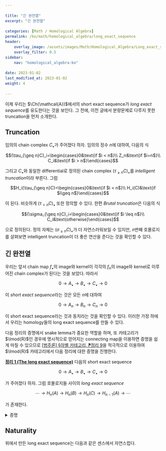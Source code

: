 ```yaml
---

title: "긴 완전열"
excerpt: "긴 완전열"

categories: [Math / Homological Algebra]
permalink: /ko/math/homological_algebra/long_exact_sequence
header:
    overlay_image: /assets/images/Math/Homological_Algebra/Long_exact_sequence.png
    overlay_filter: 0.5
sidebar: 
    nav: "homological_algebra-ko"

date: 2023-01-02
last_modified_at: 2023-01-02
weight: 4

---
```


이제 우리는 $\Ch(\mathcal{A})$에서의 short exact sequence가 *long exact sequence*를 유도한다는 것을 보인다. 그 전에, 이전 글에서 분량문제로 다루지 못한 truncation을 먼저 소개한다.

## Truncation

임의의 chain complex $C_\bullet$가 주어졌다 하자. 임의의 정수 $n$에 대하여, 다음의 식

$$(\tau_{\geq n}C)_i=\begin{cases}0&\text{if $i < n$}\\ Z_n&\text{if $i=n$}\\ C_i&\text{if $i >  n$}\end{cases}$$

그리고 $C_\bullet$와 동일한 differential로 정의된 chain complex $(\tau_{\geq n}C)_\bullet$를 *intelligent truncation*이라 부른다. 그럼 

$$H_i(\tau_{\geq n}C)=\begin{cases}0&\text{if $i < n$}\\ H_i(C)&\text{if $i\geq n$}\end{cases}$$

이 된다. 비슷하게 $(\tau_{< n}C)_\bullet$ 또한 정의할 수 있다. 한편 *Brutal truncation*은 다음의 식

$$(\sigma_{\geq n}C)_i=\begin{cases}0&\text{if $i \leq n$}\\ C_i&\text{otherwise}\end{cases}$$

으로 정의된다. 정의 자체는 $(\sigma_{\geq n}C)_\bullet$가 더 자연스러워보일 수 있지만, $n$번째 호몰로지를 살펴보면 intelligent truncation이 더 좋은 연산을 준다는 것을 확인할 수 있다.

## 긴 완전열

우리는 앞서 chain map $f_\bullet$의 image와 kernel이 각각의 $f_n$의 image와 kernel로 이루어진 chain complex가 된다는 것을 보았다. 따라서 

$$0\rightarrow A_\bullet\rightarrow B_\bullet\rightarrow C_\bullet\rightarrow 0$$

이 *short exact sequence*라는 것은 모든 $n$에 대하여

$$0\rightarrow A_n\rightarrow B_n\rightarrow C_n\rightarrow 0$$

이 short exact sequence라는 것과 동치라는 것을 확인할 수 있다. 이러한 가정 하에서 우리는 homology들의 long exact sequence를 만들 수 있다. 

다음 정리의 증명에서 snake lemma가 중요한 역할을 하며, 또 카테고리가 $\lmod{R}$인 경우에 명시적으로 얻어지는 connecting map을 이용하면 증명을 쉽게 마칠 수 있으므로 [\[범주론\] §아벨 카테고리, ⁋정리 9](/ko/math/category_theory/abelian_categories#thm9)을 적극적으로 이용하여 $\lmod{R}$ 카테고리에서 다음 정리에 대한 증명을 진행한다.

<div class="proposition" markdown="1">

<ins id="thm1">**정리 1 (The long exact sequence)**</ins> 다음의 short exact sequence

$$0\rightarrow A_\bullet\rightarrow B_\bullet\rightarrow C_\bullet\rightarrow 0$$

가 주어졌다 하자. 그럼 호몰로지들 사이의 *long exact sequence*

$$\cdots\rightarrow H_n(A)\rightarrow H_n(B)\rightarrow H_n(C)\rightarrow H_{n-1}(A)\rightarrow \cdots$$

가 존재한다.

</div>
<details class="proof" markdown="1">
<summary>증명</summary>

이는 다음의 diagram 

![long_exact_sequence](/assets/images/Math/Homological_Algebra/Long_exact_sequence-1.png){:width="655.2px" class="invert" .align-center}

을 생각하면 된다. 여기에서 $\partial$들은 모두 $\partial^A(a+\im d^A_{n+1})=d_n^Aa\in\ker d^A_{n-1}$과 같이 정의된 함수들이다. 그럼 위의 diagram에서 $\ker\partial^A$는 $H_{n+1}(A)=\ker d_n^A/\im(d^A_{n+1})$와 같고, $\coker\partial^A$는 $H_{n-1}(A)=\ker d^A_{n-1}/\im d^A_n$과 같다는 것을 쉽게 확인할 수 있다. 

따라서, 위와 아래의 행이 모두 exact라는 것만 보인다면, snake lemma에 의해 주어진 long exact sequence가 잘 유도된다. 이를 보이기 위해 다시 다음의 diagram

![long_exact_sequence_exactness](/assets/images/Math/Homological_Algebra/Long_exact_sequence-2.png){:width="463.95px" class="invert" .align-center}

을 생각하자. 이 diagram에 snake lemma (더 정확하게는 [§Diagram chasing, ⁋보조정리 5](/ko/math/homological_algebra/diagram_chasing#lem5)) 를 다시 한 번 적용하면, 두 exact sequence

$$0\rightarrow \ker(d_n^A)\rightarrow \ker(d_n^B)\rightarrow \ker(d_n^C)$$

그리고

$$\coker(d_n^A)\rightarrow\coker(d_n^B)\rightarrow\coker(d_n^C)\rightarrow 0$$

이 얻어진다.

</details>

## Naturality

위에서 만든 long exact sequence는 다음과 같은 센스에서 자연스럽다. 

